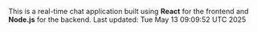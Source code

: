 This is a real-time chat application built using **React** for the frontend and **Node.js** for the backend.
Last updated: Tue May 13 09:09:52 UTC 2025
